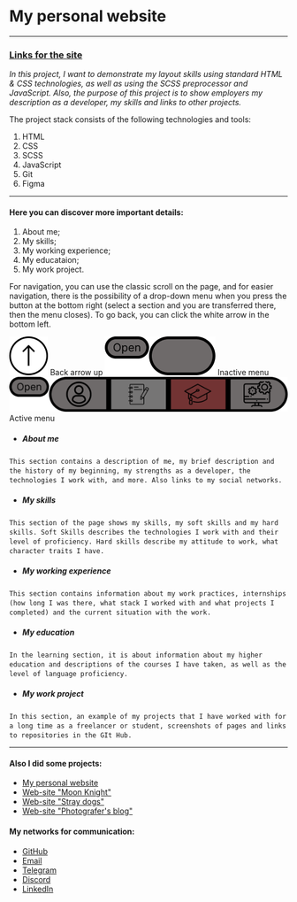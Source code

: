 # My personal website

***

### [Links for the site](https://pitsuhavladislaw.github.io/cv_blog/public/index.html "Click on the link")

_In this project, I want to demonstrate my layout skills using standard HTML & CSS technologies, as well as using the SCSS preprocessor and JavaScript.
Also, the purpose of this project is to show employers my description as a developer, my skills and links to other projects._

The project stack consists of the following technologies and tools:

1. HTML
2. CSS
3. SCSS
4. JavaScript
5. Git
6. Figma

***

#### Here you can discover more important details:

1. About me;
2. My skills;
4. My working experience;
5. My educataion;
6. My work project.

For navigation, you can use the classic scroll on the page, and for easier navigation, there is the possibility of a drop-down menu when you press the button at the bottom right (select a section and you are transferred there, then the menu closes). To go back, you can click the white arrow in the bottom left.

![Back arrow up](./src/assets/markdown/Frame%202.png)
Back arrow up
![Inactive menu](./src/assets/markdown/Frame%203.png)
Inactive menu
![Active menu](./src/assets/markdown/Frame%205.png)
Active menu

* ##### About me
` This section contains a description of me, my brief description and the history of my beginning, my strengths as a developer, the technologies I work with, and more. Also links to my social networks. `

* ##### My skills
` This section of the page shows my skills, my soft skills and my hard skills.
Soft Skills describes the technologies I work with and their level of proficiency.
Hard skills describe my attitude to work, what character traits I have. `

* ##### My working experience
` This section contains information about my work practices, internships (how long I was there, what stack I worked with and what projects I completed) and the current situation with the work. `

* ##### My education
` In the learning section, it is about information about my higher education and descriptions of the courses I have taken, as well as the level of language proficiency. `

* ##### My work project
` In this section, an example of my projects that I have worked with for a long time as a freelancer or student, screenshots of pages and links to repositories in the GIt Hub. `

***

#### Also I did some projects:

* [My personal website](https://pitsuhavladislaw.github.io/cv_blog/public/index.html "my website")
* [Web-site "Moon Knight"](https://pitsuhavladislaw.github.io/moon_knight/public/index.html "Web-site about tv-serial")
* [Web-site "Stray dogs"](http/ "Web-site about anime-serial")
* [Web-site "Photografer's blog"](https://pitsuhavladislaw.github.io/poto_blog/public/index.html "Web-blog by photografer")

#### My networks for communication:

* [GitHub](https://github.com/PitsuhaVladislaw "Welcome to my GitHub!")
* [Email](vladikpizza02@gmail.com "vladikpizza02@gmail.com")
* [Telegram](https://t.me/vladislavptsh "@vladikpizza02@gmail.com")
* [Discord](https://discord.com/channels/@vladislavpitsukha "@vladislavpitsukha")
* [LinkedIn](https://www.linkedin.com/in/vladislav-pitsukha-17050723a/ "Welcome to my LinkedIn!")